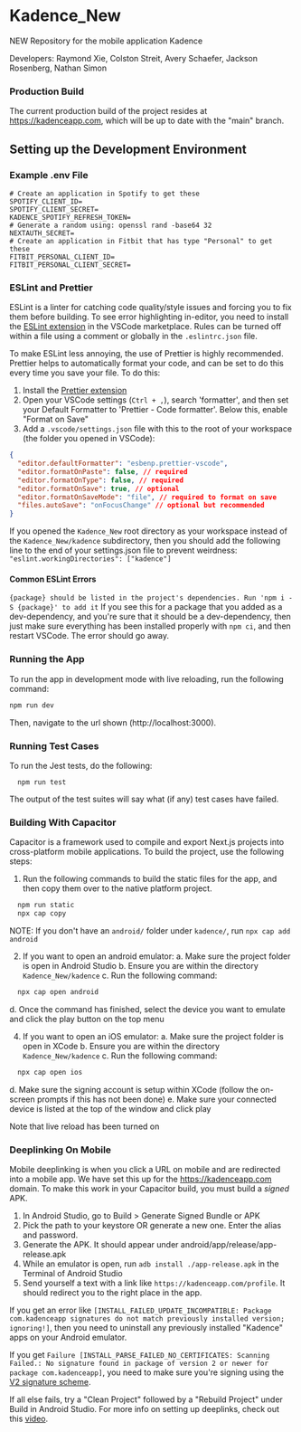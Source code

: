 # Kadence_New

NEW Repository for the mobile application Kadence

Developers: Raymond Xie, Colston Streit, Avery Schaefer, Jackson Rosenberg, Nathan Simon

### Production Build

The current production build of the project resides at https://kadenceapp.com, which will be up to date with the "main" branch.

## Setting up the Development Environment

### Example .env File

```
# Create an application in Spotify to get these
SPOTIFY_CLIENT_ID=
SPOTIFY_CLIENT_SECRET=
KADENCE_SPOTIFY_REFRESH_TOKEN=
# Generate a random using: openssl rand -base64 32
NEXTAUTH_SECRET=
# Create an application in Fitbit that has type "Personal" to get these
FITBIT_PERSONAL_CLIENT_ID=
FITBIT_PERSONAL_CLIENT_SECRET=
```

### ESLint and Prettier

ESLint is a linter for catching code quality/style issues and forcing you to fix them before building. To see error highlighting in-editor, you need to install the [ESLint extension](vscode:extension/dbaeumer.vscode-eslint) in the VSCode marketplace. Rules can be turned off within a file using a comment or globally in the `.eslintrc.json` file.

To make ESLint less annoying, the use of Prettier is highly recommended. Prettier helps to automatically format your code, and can be set to do this every time you save your file. To do this:

1. Install the [Prettier extension](vscode:extension/esbenp.prettier-vscode)
2. Open your VSCode settings (`Ctrl + ,`), search 'formatter', and then set your Default Formatter to 'Prettier - Code formatter'. Below this, enable "Format on Save"
3. Add a `.vscode/settings.json` file with this to the root of your workspace (the folder you opened in VSCode):

```JSON
{
  "editor.defaultFormatter": "esbenp.prettier-vscode",
  "editor.formatOnPaste": false, // required
  "editor.formatOnType": false, // required
  "editor.formatOnSave": true, // optional
  "editor.formatOnSaveMode": "file", // required to format on save
  "files.autoSave": "onFocusChange" // optional but recommended
}
```

If you opened the `Kadence_New` root directory as your workspace instead of the `Kadence_New/kadence` subdirectory, then you should add the following line to the end of your settings.json file to prevent weirdness: `"eslint.workingDirectories": ["kadence"]`

#### Common ESLint Errors

`{package} should be listed in the project's dependencies. Run 'npm i -S {package}' to add it`
If you see this for a package that you added as a dev-dependency, and you're sure that it should be a dev-dependency, then just make sure everything has been installed properly with `npm ci`, and then restart VSCode. The error should go away.

### Running the App

To run the app in development mode with live reloading, run the following command:

```bash
npm run dev
```

Then, navigate to the url shown (http://localhost:3000).

### Running Test Cases

To run the Jest tests, do the following:

```
  npm run test
```

The output of the test suites will say what (if any) test cases have failed.

### Building With Capacitor

Capacitor is a framework used to compile and export Next.js projects into cross-platform mobile applications. To build the project, use the following steps:

1. Run the following commands to build the static files for the app, and then copy them over to the native platform project.

```bash
  npm run static
  npx cap copy
```

NOTE: If you don't have an `android/` folder under `kadence/`, run `npx cap add android`

2. If you want to open an android emulator:
   a. Make sure the project folder is open in Android Studio
   b. Ensure you are within the directory `Kadence_New/kadence`
   c. Run the following command:

```bash
  npx cap open android
```

d. Once the command has finished, select the device you want to emulate and click the play button on the top menu

4. If you want to open an iOS emulator:
   a. Make sure the project folder is open in XCode
   b. Ensure you are within the directory `Kadence_New/kadence`
   c. Run the following command:

```bash
  npx cap open ios
```

d. Make sure the signing account is setup within XCode (follow the on-screen prompts if this has not been done)
e. Make sure your connected device is listed at the top of the window and click play

Note that live reload has been turned on

### Deeplinking On Mobile

Mobile deeplinking is when you click a URL on mobile and are redirected into a mobile app. We have set this up for the https://kadenceapp.com domain. To make this work in your Capacitor build, you must build a _signed_ APK.

1. In Android Studio, go to Build > Generate Signed Bundle or APK
2. Pick the path to your keystore OR generate a new one. Enter the alias and password.
3. Generate the APK. It should appear under android/app/release/app-release.apk
4. While an emulator is open, run `adb install ./app-release.apk` in the Terminal of Android Studio
5. Send yourself a text with a link like `https://kadenceapp.com/profile`. It should redirect you to the right place in the app.

If you get an error like `[INSTALL_FAILED_UPDATE_INCOMPATIBLE: Package com.kadenceapp signatures do not match previously installed version; ignoring!]`, then you need to uninstall any previously installed "Kadence" apps on your Android emulator.

If you get `Failure [INSTALL_PARSE_FAILED_NO_CERTIFICATES: Scanning Failed.: No signature found in package of version 2 or newer for package com.kadenceapp]`, you need to make sure you're signing using the [V2 signature scheme](https://stackoverflow.com/a/43097991).

If all else fails, try a "Clean Project" followed by a "Rebuild Project" under Build in Android Studio.
For more info on setting up deeplinks, check out this [video](https://www.youtube.com/watch?v=tAQwllZSQD8).
